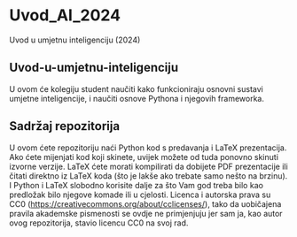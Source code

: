 # Uvod_AI_2024
Uvod u umjetnu inteligenciju (2024)

## Uvod-u-umjetnu-inteligenciju

U ovom će kolegiju student naučiti kako funkcioniraju osnovni sustavi umjetne inteligencije, i naučiti osnove Pythona i njegovih frameworka.

## Sadržaj repozitorija

U ovom ćete repozitoriju naći Python kod s predavanja i LaTeX prezentacija. Ako ćete mijenjati kod koji skinete, uvijek možete od tuda ponovno skinuti izvorne verzije. LaTeX ćete morati kompilirati da dobijete PDF prezentacije ili čitati direktno iz LaTeX koda (što je lakše ako trebate samo nešto na brzinu). I Python i LaTeX slobodno korisite dalje za što Vam god treba bilo kao predložak bilo njegove komade ili u cjelosti. Licenca i autorska prava su CC0 (https://creativecommons.org/about/cclicenses/), tako da uobičajena pravila akademske pismenosti se ovdje ne primjenjuju jer sam ja, kao autor ovog repozitorija, stavio licencu CC0 na svoj rad.




